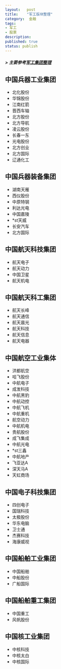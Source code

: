 ```yaml
---
layout:   post
title:    "军工版块整理"
category:  金融
tags:     
- 军工
- 股票
description: 
published: true
status: publish
---
```

 
##### > 主要参考[军工集团整理](http://xueqiu.com/8394881843/30619814)
 
<!-- more -->
 
## 中国兵器工业集团
 
- 北化股份  
- 华锦股份  
- 江南红箭  
- 晋西车轴 
- 北方股份 
- 北方导航                             
- 凌云股份 
- 长春一东 
- 光电股份 
- 北方创业 
- 北方国际 
- 辽通化工
 
## 中国兵器装备集团
 
- 湖南天雁 
- 西仪股份 
- 中原特钢 
- 利达光电 
- 中国嘉陵 
- *st天威                              
- 长安汽车 
- 北方国际
 
## 中国航天科技集团
- 航天电子 
- 航天动力 
- 中国卫星 
- 航天机电
 
## 中国航天科工集团
- 航天长峰 
- 航天通信 
- 航天晨光 
- 航天科技 
- 航天信息 
- 航天电器
 
## 中国航空工业集体
- 洪都航空 
- 哈飞股份 
- 中航电子 
- 成发科技 
- 中航黑豹 
- 中航动控
- 中航飞机  
- 中航重机 
- 航空动力 
- 中航机电 
- 贵航股份 
- 成飞集成
- 中航光电 
- *st三鑫 
- 中航地产 
- 飞亚达A  
- 深天马A  
- 天虹商场
 
## 中国电子科技集团
- 四创电子 
- 国瑞科技 
- 太极股份 
- 华东电脑 
- 卫士通 
- 杰赛科技
- 海康威视
 
## 中国船舶工业集团
- 中国船舶 
- 中船股份 
- 广船国际
 
## 中国船舶重工集团
- 中国重工 
- 风帆股份
 
## 中国核工业集团
- 中核科技 
- 中核太白 
- 中核国际
